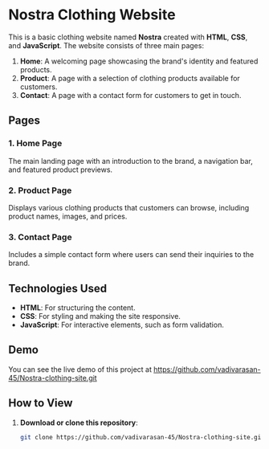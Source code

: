 # Nostra Clothing Website

This is a basic clothing website named **Nostra** created with **HTML**, **CSS**, and **JavaScript**. The website consists of three main pages:

1. **Home**: A welcoming page showcasing the brand's identity and featured products.
2. **Product**: A page with a selection of clothing products available for customers.
3. **Contact**: A page with a contact form for customers to get in touch.

## Pages

### 1. Home Page
The main landing page with an introduction to the brand, a navigation bar, and featured product previews.

### 2. Product Page
Displays various clothing products that customers can browse, including product names, images, and prices.

### 3. Contact Page
Includes a simple contact form where users can send their inquiries to the brand.

## Technologies Used

- **HTML**: For structuring the content.
- **CSS**: For styling and making the site responsive.
- **JavaScript**: For interactive elements, such as form validation.

## Demo
You can see the live demo of this project at https://github.com/vadivarasan-45/Nostra-clothing-site.git

## How to View

1. **Download or clone this repository**:
   ```bash
   git clone https://github.com/vadivarasan-45/Nostra-clothing-site.git
